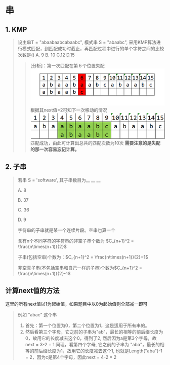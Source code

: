 # 串
## 1. KMP
> 设主串T = "abaabaabcabaabc", 模式串 S = "abaabc", 采用KMP算法进行模式匹配，到匹配成功时截止，再匹配过程中进行的单个字符之间的比较次数是()
> A. 9      B. 10       C.12        D.15
>> [分析]：第一次匹配在第６个位置失配
>> ![](Images/2021-05-12-21-49-49.png)
>> 根据其next值=2可知下一次移动的情况
>> ![](Images/2021-05-12-21-51-27.png)
>> 匹配成功，由此可计算出总共的匹配次数为10次
>> **需要注意的是失配的那一次容易忘记计算。**



## 2. 子串

> 若串 S = 'software', 其子串数目为__ __ __
>
> A. 8
>
> B. 37
>
> C. 36
>
> D. 9
>
> 字符串的子串就是某一个连续片段。空串也算一个
>
> 含有n个不同字符的字符串的非空子串个数为 $C_{n+1}^2 = \frac{n\times(n+1)}{2}$
>
> 子串(包括空串)个数为：$C_{n+1}^2 = \frac{n\times(n+1)}{2}+1$
>
> 非空真子串(不包括空串和自己一样的子串)个数为$C_{n+1}^2 = \frac{n\times(n+1)}{2}-1$

## 计算next值的方法
这里的所有next值以1为起始值，如果题目中以0为起始值则全部减一即可

> 例如 "abac" 这个串
>
> 1. 首先：第一个位置为0，第二个位置为1，这是适用于所有串的。
> 2. 然后看第三个字母，它之前的子串为"ab"，最长的相等的前后缀长度为0，故用它的长度减去这个0，得到了2, 然后因为a是第3个字母，故next = 3-2 = 1
>    同理，看第四个字母, 它之前的子串为 "aba"，最长的相等的前后缀长度为1，故用它的长度减去这个1, 也就是Length("aba")-1 = 2，因为c是第4个字母，因此next = 4-2 = 2